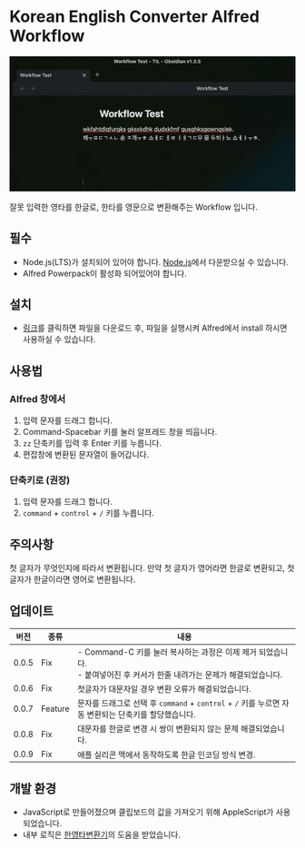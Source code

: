 # Korean English Converter Alfred Workflow

![converter](/converter.gif)

잘못 입력한 영타를 한글로, 한타를 영문으로 변환해주는 Workflow 입니다.

## 필수

- Node.js(LTS)가 설치되어 있어야 합니다. [Node.js](https://nodejs.org/ko)에서 다운받으실 수 있습니다.
- Alfred Powerpack이 활성화 되어있어야 합니다.

## 설치

- [링크](https://github.com/pozafly/alfred-korean-english-converter/raw/main/workflow/Korean-English-Converter.alfredworkflow)를 클릭하면 파일을 다운로드 후, 파일을 실행시켜 Alfred에서 install 하시면 사용하실 수 있습니다.

## 사용법

### Alfred 창에서

1. 입력 문자를 드래그 합니다.
2. Command-Spacebar 키를 눌러 알프레드 창을 띄웁니다.
3. `zz` 단축키를 입력 후 Enter 키를 누릅니다.
4. 편잡창에 변환된 문자열이 들어갑니다.

### 단축키로 (권장)

1. 입력 문자를 드래그 합니다.
2. `command` + `control` + `/` 키를 누릅니다.

## 주의사항

첫 글자가 무엇인지에 따라서 변환됩니다. 만약 첫 글자가 영어라면 한글로 변환되고, 첫 글자가 한글이라면 영어로 변환됩니다.

## 업데이트

| 버전  | 종류    | 내용                                                                                                                          |
| ----- | ------- | ----------------------------------------------------------------------------------------------------------------------------- |
| 0.0.5 | Fix     | - Command-C 키를 눌러 복사하는 과정은 이제 제거 되었습니다. <br />- 붙여넣어진 후 커서가 한줄 내려가는 문제가 해결되었습니다. |
| 0.0.6 | Fix     | 첫글자가 대문자일 경우 변환 오류가 해결되었습니다.                                                                            |
| 0.0.7 | Feature | 문자를 드래그로 선택 후 `command` + `control` + `/` 키를 누르면 자동 변환되는 단축키를 할당했습니다.                          |
| 0.0.8 | Fix     | 대문자를 한글로 변경 시 쌍이 변환되지 않는 문제 해결되었습니다.                                                               |
| 0.0.9 | Fix     | 애플 실리콘 맥에서 동작하도록 한글 인코딩 방식 변경.                                                               |

## 개발 환경

- JavaScript로 만들어졌으며 클립보드의 값을 가져오기 위해 AppleScript가 사용되었습니다.
- 내부 로직은 [한영타변환기](https://theyt.net/wiki/%ED%95%9C%EC%98%81%ED%83%80%EB%B3%80%ED%99%98%EA%B8%B0)의 도움을 받았습니다.
